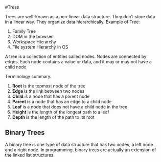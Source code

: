 #Tress

Trees are well-known as a non-linear data structure. They don’t store data in a linear way. They organize data hierarchically.
Example of Tree:
1. Family Tree
2. DOM in the browser.
3. Workspace Hierarchy 
4. File system Hierarchy in OS

A tree is a collection of entities called nodes. Nodes are connected by edges. Each node contains a value or data, and it may or may not have a child node


Terminology summary.
1. **Root** is the topmost node of the tree
2. **Edge** is the link between two nodes
3. **Child** is a node that has a parent node
4. **Parent** is a node that has an edge to a child node
5. **Leaf** is a node that does not have a child node in the tree
6. **Height** is the length of the longest path to a leaf
7. **Depth** is the length of the path to its root

## Binary Trees


A binary tree is one type of data structure that has two nodes, a left node and a right node. In programming, binary trees are actually an extension of the linked list structures.

